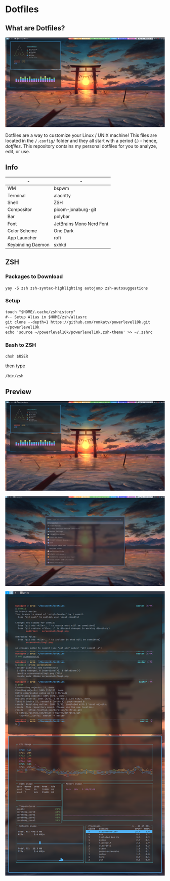 # Dotfiles

## What are Dotfiles?

![img1](./screenshots/img1.png)  

Dotfiles are a way to customize your Linux / UNIX machine! This files are
located in the `/.config/` folder and they all start with a period (.) - hence,
*dotfiles*. This repository contains my personal dotfiles for you to analyze,
edit, or use.

## Info

| -                 | -                        |
|-------------------|--------------------------|
| WM                | bspwm                    |
| Terminal          | alacritty                |
| Shell             | ZSH                      |
| Compositor        | picom-jonaburg-git       |
| Bar               | polybar                  |
| Font              | JetBrains Mono Nerd Font |
| Color Scheme      | One Dark                 |
| App Launcher      | rofi                     |
| Keybinding Daemon | sxhkd                    |

## ZSH 

### Packages to Download

`yay -S zsh zsh-syntax-highlighting autojump zsh-autosuggestions`

### Setup

```
touch "$HOME/.cache/zshhistory"
#-- Setup Alias in $HOME/zsh/aliasrc
git clone --depth=1 https://github.com/romkatv/powerlevel10k.git ~/powerlevel10k
echo 'source ~/powerlevel10k/powerlevel10k.zsh-theme' >> ~/.zshrc
```

### Bash to ZSH

`chsh $USER`

then type

`/bin/zsh`


## Preview

![img1](./screenshots/img1.png)  

![img2](./screenshots/img2.png)  

![img3](./screenshots/img3.png)  